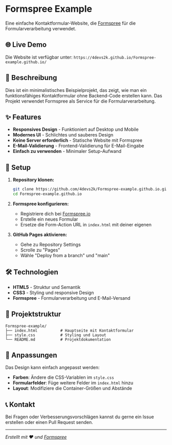 # Formspree Example

Eine einfache Kontaktformular-Website, die [Formspree](https://formspree.io) für die Formularverarbeitung verwendet.

## 🌐 Live Demo

Die Website ist verfügbar unter: `https://4devs2k.github.io/Formspree-example.github.io/`

## 📝 Beschreibung

Dies ist ein minimalistisches Beispielprojekt, das zeigt, wie man ein funktionsfähiges Kontaktformular ohne Backend-Code erstellen kann. Das Projekt verwendet Formspree als Service für die Formularverarbeitung.

## ✨ Features

- **Responsives Design** - Funktioniert auf Desktop und Mobile
- **Modernes UI** - Schlichtes und sauberes Design
- **Keine Server erforderlich** - Statische Website mit Formspree
- **E-Mail-Validierung** - Frontend-Validierung für E-Mail-Eingabe
- **Einfach zu verwenden** - Minimaler Setup-Aufwand

## 🚀 Setup

1. **Repository klonen:**

   ```bash
   git clone https://github.com/4devs2k/Formspree-example.github.io.git
   cd Formspree-example.github.io
   ```

2. **Formspree konfigurieren:**

   - Registriere dich bei [Formspree.io](https://formspree.io)
   - Erstelle ein neues Formular
   - Ersetze die Form-Action URL in `index.html` mit deiner eigenen

3. **GitHub Pages aktivieren:**
   - Gehe zu Repository Settings
   - Scrolle zu "Pages"
   - Wähle "Deploy from a branch" und "main"

## 🛠️ Technologien

- **HTML5** - Struktur und Semantik
- **CSS3** - Styling und responsive Design
- **Formspree** - Formularverarbeitung und E-Mail-Versand

## 📁 Projektstruktur

```
Formspree-example/
├── index.html          # Hauptseite mit Kontaktformular
├── style.css           # Styling und Layout
└── README.md           # Projektdokumentation
```

## 🎨 Anpassungen

Das Design kann einfach angepasst werden:

- **Farben**: Ändere die CSS-Variablen im `style.css`
- **Formularfelder**: Füge weitere Felder im `index.html` hinzu
- **Layout**: Modifiziere die Container-Größen und Abstände

## 📞 Kontakt

Bei Fragen oder Verbesserungsvorschlägen kannst du gerne ein Issue erstellen oder einen Pull Request senden.

---

_Erstellt mit ❤️ und [Formspree](https://formspree.io)_
